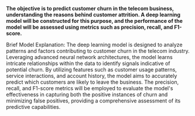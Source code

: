 **The objective is to predict customer churn in the telecom business, understanding the reasons behind customer attrition. A deep learning model will be constructed for 
this purpose, and the performance of the model will be assessed using metrics such as precision, recall, and F1-score.**

Brief Model Explanation:
The deep learning model is designed to analyze patterns and factors contributing to customer churn in the telecom industry. 
Leveraging advanced neural network architectures, the model learns intricate relationships within the data to identify signals indicative of potential churn. 
By utilizing features such as customer usage patterns, service interactions, and account history, the model aims to accurately predict which customers are likely to 
leave the business. The precision, recall, and F1-score metrics will be employed to evaluate the model's effectiveness in capturing both the positive instances of 
churn and minimizing false positives, providing a comprehensive assessment of its predictive capabilities.
